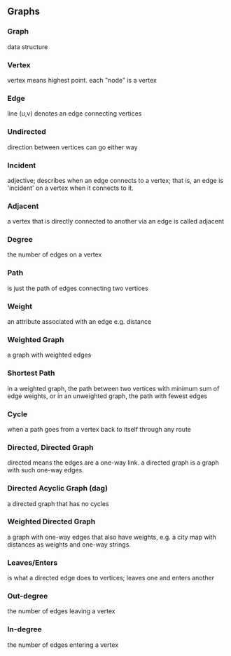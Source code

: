 ## Graphs

### Graph
data structure

### Vertex
vertex means highest point. each "node" is a vertex

### Edge
line
(u,v) denotes an edge connecting vertices

### Undirected
direction between vertices can go either way

### Incident
adjective; describes when an edge connects to a vertex; that is, an edge is 'incident' on a vertex when it connects to it.

### Adjacent
a vertex that is directly connected to another via an edge is called adjacent

### Degree
the number of edges on a vertex

### Path
is just the path of edges connecting two vertices

### Weight
an attribute associated with an edge e.g. distance

### Weighted Graph
a graph with weighted edges

### Shortest Path
in a weighted graph, the path between two vertices with minimum sum of edge weights, or in an unweighted graph, the path with fewest edges

### Cycle
when a path goes from a vertex back to itself through any route

### Directed, Directed Graph
directed means the edges are a one-way link. a directed graph is a graph with such one-way edges.

### Directed Acyclic Graph (dag)
a directed graph that has no cycles

### Weighted Directed Graph
a graph with one-way edges that also have weights, e.g. a city map with distances as weights and one-way strings.

### Leaves/Enters
is what a directed edge does to vertices; leaves one and enters another

### Out-degree
the number of edges leaving a vertex

### In-degree
the number of edges entering a vertex
